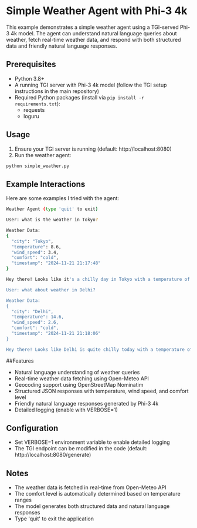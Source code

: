 # Simple Weather Agent with Phi-3 4k

This example demonstrates a simple weather agent using a TGI-served Phi-3 4k model. The agent can understand natural language queries about weather, fetch real-time weather data, and respond with both structured data and friendly natural language responses.

## Prerequisites

- Python 3.8+
- A running TGI server with Phi-3 4k model (follow the TGI setup instructions in the main repository)
- Required Python packages (install via `pip install -r requirements.txt`):
  - requests
  - loguru

## Usage

1. Ensure your TGI server is running (default: http://localhost:8080)
2. Run the weather agent:
```bash
python simple_weather.py
```

## Example Interactions

Here are some examples I tried with the agent:

```bash
Weather Agent (type 'quit' to exit)

User: what is the weather in Tokyo?

Weather Data:
{
  "city": "Tokyo",
  "temperature": 8.6,
  "wind_speed": 3.4,
  "comfort": "cold",
  "timestamp": "2024-11-21 21:17:48"
}

Hey there! Looks like it's a chilly day in Tokyo with a temperature of 8.6°C. The wind is blowing at a speed of 3.4 km/h, making it feel even colder. You might want to bundle up and grab a hot cup of tea to keep yourself warm. Stay cozy!

User: what about weather in Delhi?

Weather Data:
{
  "city": "Delhi",
  "temperature": 14.6,
  "wind_speed": 2.6,
  "comfort": "cold",
  "timestamp": "2024-11-21 21:18:06"
}

Hey there! Looks like Delhi is quite chilly today with a temperature of 14.6°C. It's a bit cold, so make sure to bundle up and keep warm. The wind is blowing at a gentle 2.6 km/h, so it's not too windy. Stay cozy and enjoy your day!
```

##Features

- Natural language understanding of weather queries
- Real-time weather data fetching using Open-Meteo API
- Geocoding support using OpenStreetMap Nominatim
- Structured JSON responses with temperature, wind speed, and comfort level
- Friendly natural language responses generated by Phi-3 4k
- Detailed logging (enable with VERBOSE=1)

## Configuration

- Set VERBOSE=1 environment variable to enable detailed logging
- The TGI endpoint can be modified in the code (default: http://localhost:8080/generate)

## Notes

- The weather data is fetched in real-time from Open-Meteo API
- The comfort level is automatically determined based on temperature ranges
- The model generates both structured data and natural language responses
- Type 'quit' to exit the application
